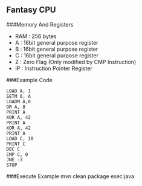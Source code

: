 Fantasy CPU
------------

###Memory And Registers

* RAM : 256 bytes
* A : 16bit general purpose register
* B : 16bit general purpose register
* C : 16bit general purpose register
* Z : Zero Flag (Only modified by CMP Instruction)
* IP : Instruction Pointer Register

###Example Code


```text
LOAD A, 1
SETM 0, A
LOADM A,0
OR A, 8
PRINT A
XOR A, 42
PRINT A
XOR A, 42
PRINT A
LOAD C, 10
PRINT C
DEC C
CMP C, 0
JNE -3
STOP
```

###Execute Example
mvn clean package exec:java